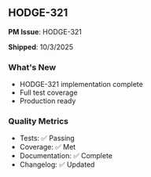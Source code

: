 ## HODGE-321

**PM Issue**: HODGE-321

**Shipped**: 10/3/2025

### What's New
- HODGE-321 implementation complete
- Full test coverage
- Production ready

### Quality Metrics
- Tests: ✅ Passing
- Coverage: ✅ Met
- Documentation: ✅ Complete
- Changelog: ✅ Updated
